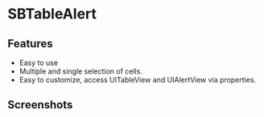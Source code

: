 # SBTableAlert
## Features
* Easy to use
* Multiple and single selection of cells.
* Easy to customize, access UITableView and UIAlertView via properties.

## Screenshots
